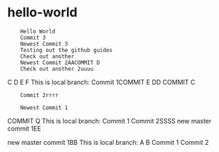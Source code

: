 # hello-world
        Hello World
        Commit 3
        Newest Commit 3
        Testing out the github guides
        Check out another
        Newest Commit 2AACOMMIT D
        Check out another 2uuuu
C
D
E
F
        This is local branch:
        Commit 1COMMIT E
        DD COMMIT C

        Commit 2rrrr

        Newest Commit 1
COMMIT Q
This is local branch:
Commit 1
Commit 2SSSS
new master commit 1EE

new master commit 1BB
This is local branch:
A
B
Commit 1
Commit 2

